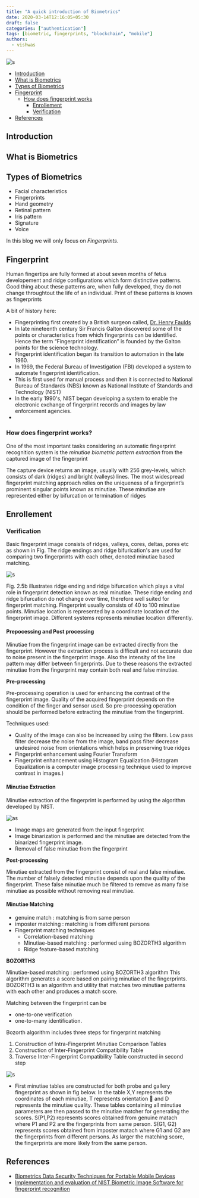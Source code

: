 ```yaml
---
title: "A quick introduction of Biometrics"
date: 2020-03-14T12:16:05+05:30
draft: false
categories: ["authentication"]
tags: [biometric, fingerprints, "blockchain", "mobile"]
authors:
  - vishwas
---
```

  
![s](/images/intro-to-biometric/bifurcation&termination.png)

<!-- toc -->
- [Introduction](#Introduction)
- [What is Biometrics](#What-is-Biometrics)
- [Types of Biometrics](#Types-of-Biometrics)
- [Fingerprint](#Fingerprint)
  * [How does fingerprint works](#How-does-fingerprint-works)
    + [Enrollement](#Enrollement)
    + [Verification](#Verification)
- [References](#References)



## Introduction



## What is Biometrics




## Types of Biometrics

- Facial characteristics
- Fingerprints
- Hand geometry
- Retinal pattern
- Iris pattern
- Signature
- Voice


In this blog we will only focus on _Fingerprints_.

## Fingerprint

Human fingertips are fully formed at about seven months of fetus developement and ridge configurations which form distinctive patterns. Good thing about these patterns are, when fully developed, they do not change throughtout the life of an individual. Print  of  these  patterns  is  known  as fingerprints


A bit of history here:

- Fingerprinting  first created  by a  British  surgeon called, [Dr. Henry Faulds](https://en.wikipedia.org/wiki/Henry_Faulds)
- In late nineteenth century Sir Francis Galton discovered some of the points or characteristics from which fingerprints can be identified. Hence the term “Fingerprint identification” is founded by the Galton points for the science technology.
- Fingerprint identification began its transition to automation in the late 1960.
- In 1969, the Federal Bureau  of  Investigation  (FBI)  developed  a  system  to  automate  fingerprint identification. 
- This  is  first  used  for  manual  process  and  then  it  is  connected  to National Bureau  of Standards  (NBS) known as  National Institute  of Standards  and Technology  (NIST)
- In  the  early  1990's,  NIST  began  developing  a  system  to  enable  the  electronic exchange  of  fingerprint  records and  images  by law  enforcement  agencies. 
- 

### How does fingerprint works?

One  of  the  most  important  tasks  considering  an automatic  fingerprint  recognition system is the  *minutiae biometric pattern extraction* from the  captured image  of the fingerprint 


The  capture device  returns an  image, usually  with 256 grey-levels, which  consists  of  dark  (ridges)  and  bright  (valleys)  lines.  The  most  widespread fingerprint matching approach relies  on  the uniqueness of a fingerprint’s  prominent singular  points  known  as  minutiae.  These  minutiae  are  represented  either  by bifurcation or  termination of  ridges
     
## Enrollement



### Verification

Basic fingerprint image consists of ridges, valleys, cores, deltas, pores etc as shown in Fig.  The  ridge  endings  and  ridge  bifurication's  are  used  for  comparing  two fingerprints with each other, denoted minutiae based matching.

![s](/images/intro-to-biometric/bifurcation&termination.png)

Fig. 2.5b illustrates ridge ending and ridge bifurcation which plays a vital role in fingerprint detection known as real minutiae. These ridge ending and ridge  bifurcation  do  not  change  over  time,  therefore  well  suited  for  fingerprint matching. Fingerprint usually consists of 40 to 100 minutiae points. Minutiae location is represented  by a  coordinate location  of the  fingerprint image.  Different systems represents minutiae location differently. 


#### Prepocessing and Post processing

Minutiae from  the fingerprint  image can be  extracted directly from  the fingerprint. However the extraction process is difficult and not accurate due to noise present in the fingerprint  image.  Also  the  intensity  of  the  line  pattern  may  differ  between fingerprints.  Due to  these  reasons  the extracted  minutiae  from  the fingerprint may contain both real   and false minutiae.



**Pre-processing** 

Pre-processing operation is used for enhancing the contrast of the fingerprint image. Quality of the acquired fingerprint depends on the condition of the finger and  sensor used. So pre-processing  operation  should  be  performed  before extracting  the  minutiae  from  the  fingerprint.

Techniques used:
- Quality  of  the  image  can  also  be  increased  by  using  the  filters. Low  pass  filter decrease the  noise from  the image,  band pass filter  decrease undesired  noise from orientations which helps in preserving true ridges
- Fingerprint enhancement using Fourier Transform 
- Fingerprint enhancement using Histogram Equalization  (Histogram Equalization is a computer image processing technique used to improve contrast in images.)


#### Minutiae Extraction

Minutiae extraction of the fingerprint is performed by using the algorithm developed by  NIST. 

![as](/images/intro-to-biometric/processingStepsExtraction.png)


- Image maps are generated from the input fingerprint
- Image binarization is performed and the minutiae are detected from the 
binarized fingerprint image.
- Removal of false minutiae from the fingerprint


**Post-processing**

Minutiae extracted from the fingerprint consist of real and false minutiae. The number of  falsely detected  minutiae depends  upon the  quality of the fingerprint. These false minutiae much be filtered to remove as many false minutiae   as possible without removing real minutiae.


#### Minutiae Matching



- genuine match : matching is from same person
- imposter matching : matching is from different persons
- Fingerprint matching techniques
    - Correlation-based matching
    - Minutiae-based matching : performed using BOZORTH3 algorithm
    - Ridge feature-based matching


**BOZORTH3**

Minutiae-based matching : performed using BOZORTH3 algorithm
This algorithm generates a  score based  on pairing  minutiae of  the fingerprints.   BOZORTH3 is an algorithm and utility that matches two minutiae patterns with each other and produces a match score. 

Matching between the fingerprint can be   
- one-to-one verification 
- one-to-many identification. 

Bozorth algorithm includes three steps for fingerprint matching

1. Construction of Intra-Fingerprint Minutiae Comparison Tables
2. Construction of Inter-Fingerprint Compatibility Table
3. Traverse Inter-Fingerprint Compatibility Table constructed in second step



![s](/images/intro-to-biometric/bozorth-algo.png)


- First minutiae tables are constructed for both probe and
gallery fingerprint as shown in fig below. In  the table  X,Y represents the  coordinates of each minutiae,  T represents orientation  and  D represents  the  minutiae  quality.  These  tables  containing  all minutiae parameters   are then passed to the minutiae matcher for generating the scores.    S(P1,P2)  represents  scores  obtained  from  genuine  matach  where P1 and P2 are the fingerprints from same person. S(G1, G2) represents scores obtained from imposter  matach  where G1 and G2 are  the fingerprints  from different  persons. As larger the matching score, the fingerprints are more likely from the same person.


## References

- [Biometrics Data Security Techniques for Portable Mobile Devices](https://link.springer.com/article/10.1007/s41403-017-0026-8)
- [Implementation and evaluation of NIST Biometric Image Software for fingerprint recognition](https://www.researchgate.net/publication/224226922_Implementation_and_evaluation_of_NIST_Biometric_Image_Software_for_fingerprint_recognition)
